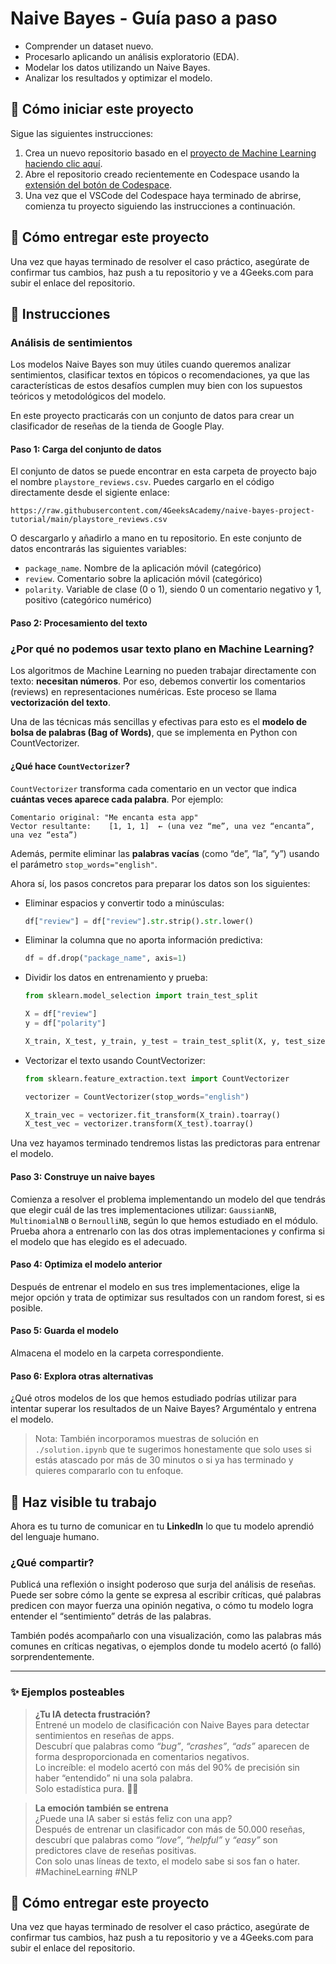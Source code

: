 <!-- hide -->
# Naive Bayes - Guía paso a paso
<!-- endhide -->

- Comprender un dataset nuevo.
- Procesarlo aplicando un análisis exploratorio (EDA).
- Modelar los datos utilizando un Naive Bayes.
- Analizar los resultados y optimizar el modelo.

<how-to-start>
  
## 🌱 Cómo iniciar este proyecto

Sigue las siguientes instrucciones:

1. Crea un nuevo repositorio basado en el [proyecto de Machine Learning](https://github.com/4GeeksAcademy/machine-learning-python-template) [haciendo clic aquí](https://github.com/4GeeksAcademy/machine-learning-python-template/generate).
2. Abre el repositorio creado recientemente en Codespace usando la [extensión del botón de Codespace](https://docs.github.com/es/codespaces/developing-in-codespaces/creating-a-codespace-for-a-repository#creating-a-codespace-for-a-repository).
3. Una vez que el VSCode del Codespace haya terminado de abrirse, comienza tu proyecto siguiendo las instrucciones a continuación.

</how-to-start>

## 🚛 Cómo entregar este proyecto

Una vez que hayas terminado de resolver el caso práctico, asegúrate de confirmar tus cambios, haz push a tu repositorio y ve a 4Geeks.com para subir el enlace del repositorio.

## 📝 Instrucciones

### Análisis de sentimientos

Los modelos Naive Bayes son muy útiles cuando queremos analizar sentimientos, clasificar textos en tópicos o recomendaciones, ya que las características de estos desafíos cumplen muy bien con los supuestos teóricos y metodológicos del modelo.

En este proyecto practicarás con un conjunto de datos para crear un clasificador de reseñas de la tienda de Google Play.

#### Paso 1: Carga del conjunto de datos

El conjunto de datos se puede encontrar en esta carpeta de proyecto bajo el nombre `playstore_reviews.csv`. Puedes cargarlo en el código directamente desde el sigiente enlace: 

```text
https://raw.githubusercontent.com/4GeeksAcademy/naive-bayes-project-tutorial/main/playstore_reviews.csv
```
O descargarlo y añadirlo a mano en tu repositorio. En este conjunto de datos encontrarás las siguientes variables:

- `package_name`. Nombre de la aplicación móvil (categórico)
- `review`. Comentario sobre la aplicación móvil (categórico)
- `polarity`. Variable de clase (0 o 1), siendo 0 un comentario negativo y 1, positivo (categórico numérico)


#### Paso 2: Procesamiento del texto

### ¿Por qué no podemos usar texto plano en Machine Learning?

Los algoritmos de Machine Learning no pueden trabajar directamente con texto: **necesitan números**. Por eso, debemos convertir los comentarios (reviews) en representaciones numéricas. Este proceso se llama **vectorización del texto**.

Una de las técnicas más sencillas y efectivas para esto es el **modelo de bolsa de palabras (Bag of Words)**, que se implementa en Python con CountVectorizer.

#### ¿Qué hace `CountVectorizer`?

`CountVectorizer` transforma cada comentario en un vector que indica **cuántas veces aparece cada palabra**. Por ejemplo:

```text
Comentario original: "Me encanta esta app"
Vector resultante:    [1, 1, 1]  ← (una vez “me”, una vez “encanta”, una vez “esta”)
```

Además, permite eliminar las **palabras vacías** (como “de”, “la”, “y”) usando el parámetro `stop_words="english"`.

Ahora sí, los pasos concretos para preparar los datos son los siguientes:

- Eliminar espacios y convertir todo a minúsculas:

    ```python
    df["review"] = df["review"].str.strip().str.lower()
    ```

- Eliminar la columna que no aporta información predictiva:

    ```python
    df = df.drop("package_name", axis=1)
    ```

- Dividir los datos en entrenamiento y prueba:

    ```python
    from sklearn.model_selection import train_test_split

    X = df["review"]
    y = df["polarity"]

    X_train, X_test, y_train, y_test = train_test_split(X, y, test_size=0.2, random_state=42)
    ```

- Vectorizar el texto usando CountVectorizer:

    ```python
    from sklearn.feature_extraction.text import CountVectorizer

    vectorizer = CountVectorizer(stop_words="english")

    X_train_vec = vectorizer.fit_transform(X_train).toarray()
    X_test_vec = vectorizer.transform(X_test).toarray()
    ```

Una vez hayamos terminado tendremos listas las predictoras para entrenar el modelo.


#### Paso 3: Construye un naive bayes

Comienza a resolver el problema implementando un modelo del que tendrás que elegir cuál de las tres implementaciones utilizar: `GaussianNB`, `MultinomialNB` o `BernoulliNB`, según lo que hemos estudiado en el módulo. Prueba ahora a entrenarlo con las dos otras implementaciones y confirma si el modelo que has elegido es el adecuado.

#### Paso 4: Optimiza el modelo anterior

Después de entrenar el modelo en sus tres implementaciones, elige la mejor opción y trata de optimizar sus resultados con un random forest, si es posible.

#### Paso 5: Guarda el modelo

Almacena el modelo en la carpeta correspondiente.

#### Paso 6: Explora otras alternativas

¿Qué otros modelos de los que hemos estudiado podrías utilizar para intentar superar los resultados de un Naive Bayes? Arguméntalo y entrena el modelo.

> Nota: También incorporamos muestras de solución en `./solution.ipynb` que te sugerimos honestamente que solo uses si estás atascado por más de 30 minutos o si ya has terminado y quieres compararlo con tu enfoque.


## 🚀 Haz visible tu trabajo

Ahora es tu turno de comunicar en tu **LinkedIn** lo que tu modelo aprendió del lenguaje humano.

### ¿Qué compartir?

Publicá una reflexión o insight poderoso que surja del análisis de reseñas. Puede ser sobre cómo la gente se expresa al escribir críticas, qué palabras predicen con mayor fuerza una opinión negativa, o cómo tu modelo logra entender el “sentimiento” detrás de las palabras.

También podés acompañarlo con una visualización, como las palabras más comunes en críticas negativas, o ejemplos donde tu modelo acertó (o falló) sorprendentemente.

---

### ✨ Ejemplos posteables

> **¿Tu IA detecta frustración?**  
> Entrené un modelo de clasificación con Naive Bayes para detectar sentimientos en reseñas de apps.  
> Descubrí que palabras como *“bug”*, *“crashes”*, *“ads”* aparecen de forma desproporcionada en comentarios negativos.  
> Lo increíble: el modelo acertó con más del 90% de precisión sin haber “entendido” ni una sola palabra.  
> Solo estadística pura. 🤖💬



> **La emoción también se entrena**  
> ¿Puede una IA saber si estás feliz con una app?  
> Después de entrenar un clasificador con más de 50.000 reseñas, descubrí que palabras como *“love”*, *“helpful”* y *“easy”* son predictores clave de reseñas positivas.  
> Con solo unas líneas de texto, el modelo sabe si sos fan o hater.  
> #MachineLearning #NLP


## 🚛 Cómo entregar este proyecto

Una vez que hayas terminado de resolver el caso práctico, asegúrate de confirmar tus cambios, haz push a tu repositorio y ve a 4Geeks.com para subir el enlace del repositorio.

